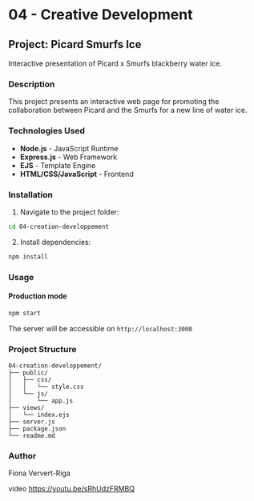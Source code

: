 # 04 - Creative Development

## Project: Picard Smurfs Ice

Interactive presentation of Picard x Smurfs blackberry water ice.

### Description

This project presents an interactive web page for promoting the collaboration between Picard and the Smurfs for a new line of water ice.

### Technologies Used

- **Node.js** - JavaScript Runtime
- **Express.js** - Web Framework
- **EJS** - Template Engine
- **HTML/CSS/JavaScript** - Frontend

### Installation

1. Navigate to the project folder:
```bash
cd 04-creation-developpement
```

2. Install dependencies:
```bash
npm install
```

### Usage

#### Production mode
```bash
npm start
```

The server will be accessible on `http://localhost:3000`

### Project Structure

```
04-creation-developpement/
├── public/
│   ├── css/
│   │   └── style.css
│   └── js/
│       └── app.js
├── views/
│   └── index.ejs
├── server.js
├── package.json
└── readme.md
```

### Author

Fiona Ververt-Riga 

video 
https://youtu.be/sRhUdzFRMBQ